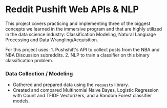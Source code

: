 # Reddit Pushift Web APIs & NLP

This project covers practicing and implementing three of the biggest concepts we learned in the immersive program and that are highly utilized in the data science industry: Classification Modeling, Natural Language Processing and Data Wrangling/Acquisition. 

For this project uses:
1\. Pushshift's API to collect posts from the NBA and NBA Discussion subreddits.
2\. NLP to train a classifier on this binary classification problem.

### Data Collection / Modeling

-   Gathered and prepared data using the `requests` library.
-   Created and compared Multinomial Naive Bayes, Logistic Regression with Count and TFIDF Vectorizers, and a Random Forest classifier models.

